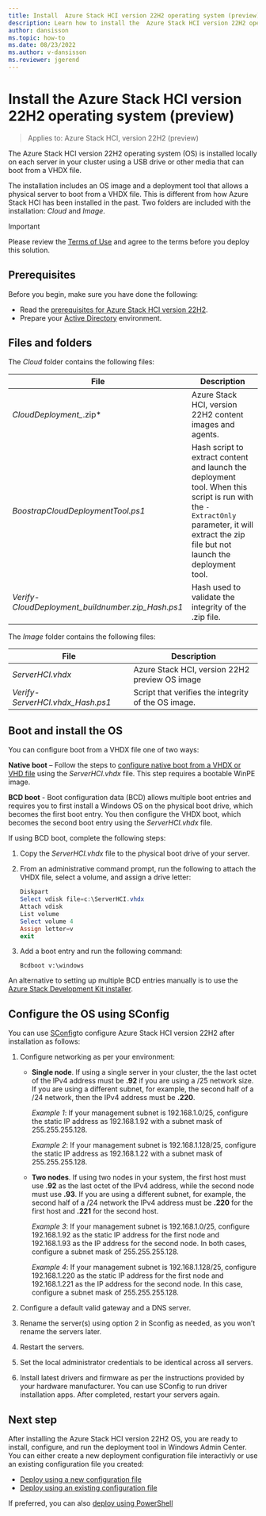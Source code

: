 ```yaml
---
title: Install  Azure Stack HCI version 22H2 operating system (preview)
description: Learn how to install the  Azure Stack HCI version 22H2 operating system (preview)
author: dansisson
ms.topic: how-to
ms.date: 08/23/2022
ms.author: v-dansisson
ms.reviewer: jgerend
---
```


# Install the  Azure Stack HCI version 22H2 operating system (preview)

> Applies to: Azure Stack HCI, version 22H2 (preview)

The  Azure Stack HCI version 22H2 operating system (OS) is installed locally on each server in your cluster using a USB drive or other media that can boot from a VHDX file.

The installation includes an OS image and a deployment tool that allows a physical server to boot from a VHDX file. This is different from how Azure Stack HCI has been installed in the past. Two folders are included with the installation: *Cloud* and *Image*.

> [!IMPORTANT]
 > Please review the [Terms of Use](https://azure.microsoft.com/support/legal/preview-supplemental-terms/) and agree to the terms before you deploy this solution.

## Prerequisites

Before you begin, make sure you have done the following:

- Read the [prerequisites for Azure Stack HCI version 22H2](deployment-tool-prerequisites.md).
- Prepare your [Active Directory](deployment-tool-active-directory.md) environment.

## Files and folders

The *Cloud* folder contains the following files:

|File|Description|
|--|--|
|*CloudDeployment_*.zip*|Azure Stack HCI, version 22H2 content images and agents.|
|*BoostrapCloudDeploymentTool.ps1*|Hash script to extract content and launch the deployment tool. When this script is run with the `-ExtractOnly` parameter, it will extract the zip file but not launch the deployment tool.|
|*Verify-CloudDeployment_buildnumber.zip_Hash.ps1*|Hash used to validate the integrity of the .zip file.|

The *Image* folder contains the following files:

|File|Description|
|--|--|
|*ServerHCI.vhdx*|Azure Stack HCI, version 22H2 preview OS image|
|*Verify-ServerHCI.vhdx_Hash.ps1*|Script that verifies the integrity of the OS image.|

## Boot and install the OS

You can configure boot from a VHDX file one of two ways:

**Native boot** – Follow the steps to [configure native boot from a VHDX or VHD file](/windows-hardware/manufacture/desktop/boot-to-vhd--native-boot--add-a-virtual-hard-disk-to-the-boot-menu) using the *ServerHCI.vhdx* file. This step requires a bootable WinPE image.

**BCD boot** - Boot configuration data (BCD) allows multiple boot entries and requires you to first install a Windows OS on the physical boot drive, which becomes the first boot entry. You then configure the VHDX boot, which becomes the second boot entry using the *ServerHCI.vhdx* file. 

If using BCD boot, complete the following steps:

1. Copy the *ServerHCI.vhdx* file to the physical boot drive of your server.
1. From an administrative command prompt, run the following to attach the VHDX file, select a volume, and assign a drive letter:

    ```powershell
    Diskpart
    Select vdisk file=c:\ServerHCI.vhdx
    Attach vdisk
    List volume
    Select volume 4
    Assign letter=v
    exit
    ```

1. Add a boot entry and run the following command:

    ```Bcdboot v:\windows```

An alternative to setting up multiple BCD entries manually is to use the [Azure Stack Development Kit installer](https://github.com/Azure/AzureStack-Tools/tree/master/Deployment).

## Configure the OS using SConfig

You can use [SConfig](https://www.powershellgallery.com/packages/SCONFIG/2.0.1)to configure Azure Stack HCI version 22H2 after installation as follows:

1. Configure networking as per your environment:

    - **Single node**. If using a single server in your cluster, the the last octet of the IPv4 address must be **.92** if you are using a /25 network size.  If you are using a different subnet, for example, the second half of a /24 network, then the IPv4 address must be **.220**.

        *Example 1*:  If your management subnet is 192.168.1.0/25, configure the static IP address as 192.168.1.92 with a subnet mask of 255.255.255.128.

        *Example 2*: If your management subnet is 192.168.1.128/25, configure the static IP address as 192.168.1.22 with a subnet mask of 255.255.255.128.

    - **Two nodes**. If using two nodes in your system, the first host must use .**92** as the last octet of the IPv4 address, while the second node must use **.93**. If you are using a different subnet, for example, the second half of a /24 network the IPv4 address must be **.220** for the first host and **.221** for the second host.

        *Example 3*: If your management subnet is 192.168.1.0/25, configure 192.168.1.92 as the static IP address for the first node and 192.168.1.93 as the IP address for the second node. In both cases, configure a subnet mask of 255.255.255.128.

        *Example 4*:  If your management subnet is 192.168.1.128/25, configure 192.168.1.220 as the static IP address for the first node and 192.168.1.221 as the IP address for the second node. In this case, configure a subnet mask of 255.255.255.128.

1. Configure a default valid gateway and a DNS server.

1. Rename the server(s) using option 2 in Sconfig as needed, as you won’t rename the servers later.

1. Restart the servers.

1. Set the local administrator credentials to be identical across all servers.

1. Install latest drivers and firmware as per the instructions provided by your hardware manufacturer. You can use SConfig to run driver installation apps. After completed, restart your servers again.

## Next step

After installing the Azure Stack HCI version 22H2 OS, you are ready to install, configure, and run the deployment tool in Windows Admin Center. You can either create a new deployment configuration file interactivly or use an existing configuration file you created:

- [Deploy using a new configuration file](deployment-tool-new-file.md)
- [Deploy using an existing configuration file](deployment-tool-existing-file.md)

If preferred, you can also [deploy using PowerShell](deployment-tool-powershell.md)